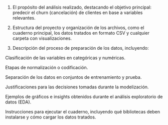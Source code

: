 1. El propósito del análisis realizado, destacando el objetivo principal: predecir el churn (cancelación) de clientes en base a variables relevantes.

2. Estructura del proyecto y organización de los archivos, como el cuaderno principal, los datos tratados en formato CSV y cualquier carpeta con visualizaciones.

3. Descripción del proceso de preparación de los datos, incluyendo:

Clasificación de las variables en categóricas y numéricas.

Etapas de normalización o codificación.

Separación de los datos en conjuntos de entrenamiento y prueba.

Justificaciones para las decisiones tomadas durante la modelización.

Ejemplos de gráficos e insights obtenidos durante el análisis exploratorio de datos (EDA).

Instrucciones para ejecutar el cuaderno, incluyendo qué bibliotecas deben instalarse y cómo cargar los datos tratados.
